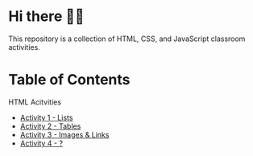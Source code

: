 # Hi there 👋🏼

This repository is a collection of HTML, CSS, and JavaScript classroom activities.
 

# Table of Contents

HTML Acitvities

- [Activity 1 - Lists](/HTML/Activity%201%20-%20Lists/)
- [Activity 2 - Tables](/HTML/Activity%202%20-%20Tables/)
- [Activity 3 - Images & Links](/HTML/Activity%203%20-%20Images%20&%20Links/)
- [Activity 4 - ?](/HTML/Activity%201%20-%20Lists/)